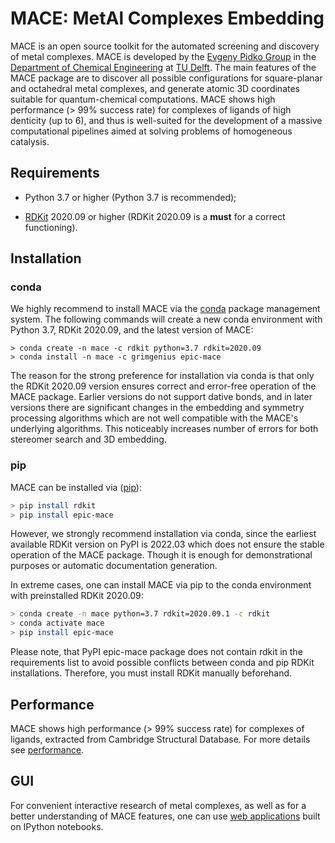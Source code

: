# MACE: MetAl Complexes Embedding

MACE is an open source toolkit for the automated screening and discovery of metal complexes. MACE is developed by the [Evgeny Pidko Group](https://www.tudelft.nl/en/faculty-of-applied-sciences/about-faculty/departments/chemical-engineering/principal-scientists/evgeny-pidko/evgeny-pidko-group) in the [Department of Chemical Engineering](https://www.tudelft.nl/en/faculty-of-applied-sciences/about-faculty/departments/chemical-engineering/) at [TU Delft](https://www.tudelft.nl/en/). The main features of the MACE package are to discover all possible configurations for square-planar and octahedral metal complexes, and generate atomic 3D coordinates suitable for quantum-chemical computations. MACE shows high performance (> 99% success rate) for complexes of ligands of high denticity (up to 6), and thus is well-suited for the development of a massive computational pipelines aimed at solving problems of homogeneous catalysis.

## Requirements

- Python 3.7 or higher (Python 3.7 is recommended);

- [RDKit](https://www.rdkit.org/) 2020.09 or higher (RDKit 2020.09 is a **must** for a correct functioning).


## Installation

### conda

We highly recommend to install MACE via the [conda](https://anaconda.org/grimgenius/epic-mace) package management system. The following commands will create a new conda environment with Python 3.7, RDKit 2020.09, and the latest version of MACE:

```ssh
> conda create -n mace -c rdkit python=3.7 rdkit=2020.09
> conda install -n mace -c grimgenius epic-mace
```

The reason for the strong preference for installation via conda is that only the RDKit 2020.09 version ensures correct and error-free operation of the MACE package. Earlier versions do not support dative bonds, and in later versions there are significant changes in the embedding and symmetry processing algorithms which are not well compatible with the MACE's underlying algorithms. This noticeably increases number of errors for both stereomer search and 3D embedding.

### pip

MACE can be installed via ([pip](https://pypi.org/project/epic-mace/)):

```bash
> pip install rdkit
> pip install epic-mace
```

However, we strongly recommend installation via conda, since the earliest available RDKit version on PyPI is 2022.03 which does not ensure the stable operation of the MACE package. Though it is enough for demonstrational purposes or automatic documentation generation.

In extreme cases, one can install MACE via pip to the conda environment with preinstalled RDKit 2020.09:

```bash
> conda create -n mace python=3.7 rdkit=2020.09.1 -c rdkit
> conda activate mace
> pip install epic-mace
```

Please note, that PyPI epic-mace package does not contain rdkit in the requirements list to avoid possible conflicts between conda and pip RDKit installations. Therefore, you must install RDKit manually beforehand.

## Performance

MACE shows high performance (> 99% success rate) for complexes of ligands, extracted from Cambridge Structural Database. For more details see [performance](https://github.com/EPiCs-group/epic-mace/blob/master/performance/README.ipynb).

## GUI

For convenient interactive research of metal complexes, as well as for a better understanding of MACE features, one can use [web applications](https://github.com/IvanChernyshov/mace-notebooks) built on IPython notebooks.

